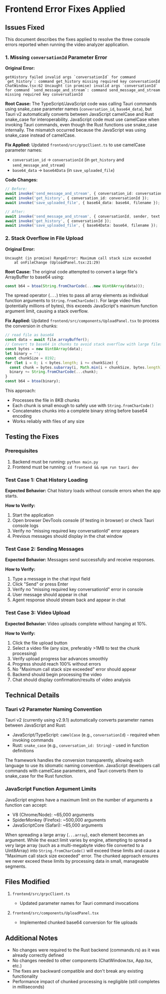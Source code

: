 # Frontend Error Fixes Applied

## Issues Fixed

This document describes the fixes applied to resolve the three console errors reported when running the video analyzer application.

### 1. Missing `conversationId` Parameter Error

**Original Error:**
```
getHistory failed invalid args `conversationId` for command `get_history`: command get_history missing required key conversationId
ChatWindow.tsx:62 Uncaught (in promise) invalid args `conversationId` for command `send_message_and_stream`: command send_message_and_stream missing required key conversationId
```

**Root Cause:**
The TypeScript/JavaScript code was calling Tauri commands using snake_case parameter names (`conversation_id`, `base64_data`), but Tauri v2 automatically converts between JavaScript camelCase and Rust snake_case for interoperability. JavaScript code must use camelCase when invoking Tauri commands, even though the Rust functions use snake_case internally. The mismatch occurred because the JavaScript was using snake_case instead of camelCase.

**Fix Applied:**
Updated `frontend/src/grpcClient.ts` to use camelCase parameter names:
- `conversation_id` → `conversationId` (in `get_history` and `send_message_and_stream`)
- `base64_data` → `base64Data` (in `save_uploaded_file`)

**Code Changes:**
```typescript
// Before:
await invoke('send_message_and_stream', { conversation_id: conversationId, sender, text });
await invoke('get_history', { conversation_id: conversationId });
await invoke('save_uploaded_file', { base64_data: base64, filename });

// After:
await invoke('send_message_and_stream', { conversationId, sender, text });
await invoke('get_history', { conversationId });
await invoke('save_uploaded_file', { base64Data: base64, filename });
```

### 2. Stack Overflow in File Upload

**Original Error:**
```
Uncaught (in promise) RangeError: Maximum call stack size exceeded
    at onFileChange (UploadPanel.tsx:21:29)
```

**Root Cause:**
The original code attempted to convert a large file's ArrayBuffer to base64 using:
```typescript
const b64 = btoa(String.fromCharCode(...new Uint8Array(data)));
```

The spread operator (`...`) tries to pass all array elements as individual function arguments to `String.fromCharCode()`. For large video files (potentially millions of bytes), this exceeds JavaScript's maximum function argument limit, causing a stack overflow.

**Fix Applied:**
Updated `frontend/src/components/UploadPanel.tsx` to process the conversion in chunks:

```typescript
// read file as base64
const data = await file.arrayBuffer();
// Convert to base64 in chunks to avoid stack overflow with large files
const bytes = new Uint8Array(data);
let binary = '';
const chunkSize = 8192;
for (let i = 0; i < bytes.length; i += chunkSize) {
  const chunk = bytes.subarray(i, Math.min(i + chunkSize, bytes.length));
  binary += String.fromCharCode(...chunk);
}
const b64 = btoa(binary);
```

This approach:
- Processes the file in 8KB chunks
- Each chunk is small enough to safely use with `String.fromCharCode()`
- Concatenates chunks into a complete binary string before base64 encoding
- Works reliably with files of any size

## Testing the Fixes

### Prerequisites
1. Backend must be running: `python main.py`
2. Frontend must be running: `cd frontend && npm run tauri dev`

### Test Case 1: Chat History Loading
**Expected Behavior:** Chat history loads without console errors when the app starts.

**How to Verify:**
1. Start the application
2. Open browser DevTools console (if testing in browser) or check Tauri console logs
3. Verify no "missing required key conversationId" error appears
4. Previous messages should display in the chat window

### Test Case 2: Sending Messages
**Expected Behavior:** Messages send successfully and receive responses.

**How to Verify:**
1. Type a message in the chat input field
2. Click "Send" or press Enter
3. Verify no "missing required key conversationId" error in console
4. User message should appear in chat
5. Agent response should stream back and appear in chat

### Test Case 3: Video Upload
**Expected Behavior:** Video uploads complete without hanging at 10%.

**How to Verify:**
1. Click the file upload button
2. Select a video file (any size, preferably >1MB to test the chunk processing)
3. Verify upload progress bar advances smoothly
4. Progress should reach 100% without errors
5. No "Maximum call stack size exceeded" error should appear
6. Backend should begin processing the video
7. Chat should display confirmation/results of video analysis

## Technical Details

### Tauri v2 Parameter Naming Convention
Tauri v2 (currently using v2.9.1) automatically converts parameter names between JavaScript and Rust:
- JavaScript/TypeScript: `camelCase` (e.g., `conversationId`) - required when invoking commands
- Rust: `snake_case` (e.g., `conversation_id: String`) - used in function definitions

The framework handles the conversion transparently, allowing each language to use its idiomatic naming convention. JavaScript developers call commands with camelCase parameters, and Tauri converts them to snake_case for the Rust function.

### JavaScript Function Argument Limits
JavaScript engines have a maximum limit on the number of arguments a function can accept:
- V8 (Chrome/Node): ~65,000 arguments
- SpiderMonkey (Firefox): ~500,000 arguments
- JavaScriptCore (Safari): ~65,000 arguments

When spreading a large array (`...array`), each element becomes an argument. While the exact limit varies by engine, attempting to spread a very large array (such as a multi-megabyte video file converted to a Uint8Array) into `String.fromCharCode()` will exceed these limits and cause a "Maximum call stack size exceeded" error. The chunked approach ensures we never exceed these limits by processing data in small, manageable segments.

## Files Modified

1. `frontend/src/grpcClient.ts`
   - Updated parameter names for Tauri command invocations
   
2. `frontend/src/components/UploadPanel.tsx`
   - Implemented chunked base64 conversion for file uploads

## Additional Notes

- No changes were required to the Rust backend (commands.rs) as it was already correctly defined
- No changes needed to other components (ChatWindow.tsx, App.tsx, etc.)
- The fixes are backward compatible and don't break any existing functionality
- Performance impact of chunked processing is negligible (still completes in milliseconds)
